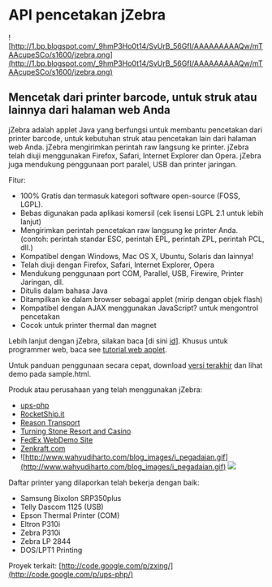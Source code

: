 # API pencetakan jZebra #

![http://1.bp.blogspot.com/_9hmP3Ho0t14/SvUrB_56GfI/AAAAAAAAAQw/mTAAcupeSCo/s1600/jzebra.png](http://1.bp.blogspot.com/_9hmP3Ho0t14/SvUrB_56GfI/AAAAAAAAAQw/mTAAcupeSCo/s1600/jzebra.png)

## Mencetak dari printer barcode, untuk struk atau lainnya dari halaman web Anda ##

jZebra adalah applet Java yang berfungsi untuk membantu pencetakan dari printer barcode, untuk kebutuhan struk atau pencetakan lain dari halaman web Anda. jZebra mengirimkan perintah raw langsung ke printer. jZebra telah diuji menggunakan Firefox, Safari, Internet Explorer dan Opera. jZebra juga mendukung penggunaan port paralel, USB dan printer jaringan.

Fitur:
  * 100% Gratis dan termasuk kategori software open-source (FOSS, LGPL).
  * Bebas digunakan pada aplikasi komersil (cek lisensi LGPL 2.1 untuk lebih lanjut)
  * Mengirimkan perintah pencetakan raw langsung ke printer Anda. (contoh: perintah standar ESC, perintah EPL, perintah ZPL, perintah PCL, dll.)
  * Kompatibel dengan Windows, Mac OS X, Ubuntu, Solaris dan lainnya!
  * Telah diuji dengan Firefox, Safari, Internet Explorer, Opera
  * Mendukung penggunaan port COM, Parallel, USB, Firewire, Printer Jaringan, dll.
  * Ditulis dalam bahasa Java
  * Ditampilkan ke dalam browser sebagai applet (mirip dengan objek flash)
  * Kompatibel dengan AJAX menggunakan JavaScript? untuk mengontrol pencetakan
  * Cocok untuk printer thermal dan magnet

Lebih lanjut dengan jZebra, silakan baca [di sini [id](http://translate.google.com/translate?js=n&prev=_t&hl=en&ie=UTF-8&layout=2&eotf=1&sl=auto&tl=id&u=http%3A%2F%2Fcode.google.com%2Fp%2Fjzebra%2Fwiki%2FAbout&act=url)]. Khusus untuk programmer web, baca see [tutorial web applet](http://code.google.com/p/jzebra/wiki/TutorialWebApplet).

Untuk panduan penggunaan secara cepat, download [versi terakhir](http://code.google.com/p/jzebra/downloads/list) dan lihat demo pada sample.html.

Produk atau perusahaan yang telah menggunakan jZebra:
  * [ups-php](http://code.google.com/p/ups-php/)
  * [RocketShip.it](http://rocketship.it/)
  * [Reason Transport](http://www.reasontransport.com/)
  * [Turning Stone Resort and Casino](http://www.turningstone.com/members/)
  * [FedEx WebDemo Site](http://www.justtesting.biz/)
  * [Zenkraft.com](http://www.zenkraft.com/)
  * ![http://www.wahyudiharto.com/blog_images/i_pegadaian.gif](http://www.wahyudiharto.com/blog_images/i_pegadaian.gif) [![](http://www.wahyudiharto.com/blog_images/i_sissdm.gif)](http://sdm.pegadaian.co.id/sdm/)


Daftar printer yang dilaporkan telah bekerja dengan baik:
  * Samsung Bixolon SRP350plus
  * Telly Dascom 1125 (USB)
  * Epson Thermal Printer (COM)
  * Eltron P310i
  * Zebra P310i
  * Zebra LP 2844
  * DOS/LPT1 Printing

Proyek terkait: [http://code.google.com/p/zxing/](http://code.google.com/p/ups-php/)